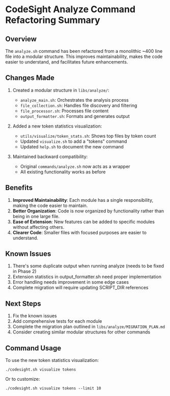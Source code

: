 # CodeSight Analyze Command Refactoring Summary

## Overview

The `analyze.sh` command has been refactored from a monolithic ~400 line file into a modular structure. This improves maintainability, makes the code easier to understand, and facilitates future enhancements.

## Changes Made

1. Created a modular structure in `libs/analyze/`:
   - `analyze_main.sh`: Orchestrates the analysis process
   - `file_collection.sh`: Handles file discovery and filtering
   - `file_processor.sh`: Processes file content
   - `output_formatter.sh`: Formats and generates output

2. Added a new token statistics visualization:
   - `utils/visualize/token_stats.sh`: Shows top files by token count
   - Updated `visualize.sh` to add a "tokens" command
   - Updated `help.sh` to document the new command

3. Maintained backward compatibility:
   - Original `commands/analyze.sh` now acts as a wrapper
   - All existing functionality works as before

## Benefits

1. **Improved Maintainability**: Each module has a single responsibility, making the code easier to maintain.
2. **Better Organization**: Code is now organized by functionality rather than being in one large file.
3. **Ease of Extension**: New features can be added to specific modules without affecting others.
4. **Clearer Code**: Smaller files with focused purposes are easier to understand.

## Known Issues

1. There's some duplicate output when running analyze (needs to be fixed in Phase 2)
2. Extension statistics in output_formatter.sh need proper implementation
3. Error handling needs improvement in some edge cases
4. Complete migration will require updating SCRIPT_DIR references

## Next Steps

1. Fix the known issues
2. Add comprehensive tests for each module
3. Complete the migration plan outlined in `libs/analyze/MIGRATION_PLAN.md`
4. Consider creating similar modular structures for other commands

## Command Usage

To use the new token statistics visualization:
```
./codesight.sh visualize tokens
```

Or to customize:
```
./codesight.sh visualize tokens --limit 10
```